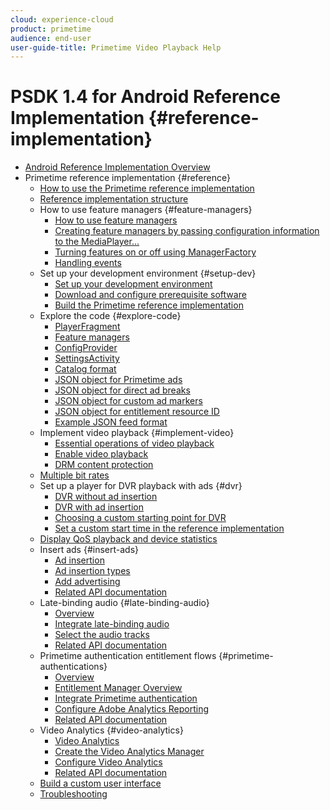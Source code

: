 ```yaml
---
cloud: experience-cloud
product: primetime
audience: end-user
user-guide-title: Primetime Video Playback Help
---
```


# PSDK 1.4 for Android Reference Implementation {#reference-implementation}

+ [Android Reference Implementation Overview](home.md)
+ Primetime reference implementation {#reference}
   + [How to use the Primetime reference implementation](ref-implementation/how-to-use-ref-player.md)
   + [Reference implementation structure](ref-implementation/ref-player-structure.md)
   + How to use feature managers {#feature-managers}
      + [How to use feature managers](ref-implementation/using-feature-managers/how-to-use-feature-managers.md)
      + [Creating feature managers by passing configuration information to the MediaPlayer...](ref-implementation/using-feature-managers/creating-feature-managers.md)
      + [Turning features on or off using ManagerFactory](ref-implementation/using-feature-managers/turning-features-on-off.md)
      + [Handling events](ref-implementation/using-feature-managers/handling-events.md)
   + Set up your development environment {#setup-dev}
      + [Set up your development environment](set-up-dev-environment/set-up-dev-environment-overview.md)
      + [Download and configure prerequisite software](set-up-dev-environment/download-prereqs-android.md)
      + [Build the Primetime reference implementation](set-up-dev-environment/install-the-ref-player-project.md)
   + Explore the code {#explore-code}
      + [PlayerFragment](set-up-dev-environment/exploring-code/player-fragment.md)
      + [Feature managers](set-up-dev-environment/exploring-code/about-psdk-feature-managers.md)
      + [ConfigProvider](set-up-dev-environment/exploring-code/config-provider.md)
      + [SettingsActivity](set-up-dev-environment/exploring-code/settings-activity.md)
      + [Catalog format](set-up-dev-environment/exploring-code/catalog-format.md)
      + [JSON object for Primetime ads](set-up-dev-environment/exploring-code/json-pt-ads.md)
      + [JSON object for direct ad breaks](set-up-dev-environment/exploring-code/json-direct-ad-breaks.md)
      + [JSON object for custom ad markers](set-up-dev-environment/exploring-code/json-custom-ad-markers.md)
      + [JSON object for entitlement resource ID](set-up-dev-environment/exploring-code/json-entitlement-resource-id.md)
      + [Example JSON feed format](set-up-dev-environment/exploring-code/example-json-feed-format.md)
   + Implement video playback {#implement-video}
      + [Essential operations of video playback](implement-video-playback/video-playback.md)
      + [Enable video playback](implement-video-playback/enable-video-playback.md)
      + [DRM content protection](implement-video-playback/content-protection.md)
   + [Multiple bit rates](implement-video-playback/mbr.md)
   + Set up a player for DVR playback with ads {#dvr}
     + [DVR without ad insertion](implement-video-playback/dvr/dvr-without-ad-insertion.md)
     + [DVR with ad insertion](implement-video-playback/dvr/dvr-with-ad-insertion.md)
     + [Choosing a custom starting point for DVR](implement-video-playback/dvr/dvr-custom-start-point.md)
     + [Set a custom start time in the reference implementation](implement-video-playback/dvr/set-custom-start-time-dvr.md)
   + [Display QoS playback and device statistics](implement-video-playback/qos-statistics.md)
   + Insert ads {#insert-ads}
     + [Ad insertion](insert-ads/ad-insertion.md)
     + [Ad insertion types](insert-ads/ad-insertion-types.md)
     + [Add advertising](insert-ads/add-advertising.md)
     + [Related API documentation](insert-ads/aps-callbacks-ad-insertion.md)
   + Late-binding audio {#late-binding-audio}
     + [Overview](late-binding-audio/late-binding-audio-overview.md)
     + [Integrate late-binding audio](late-binding-audio/aa-enable.md)
     + [Select the audio tracks](late-binding-audio/select-audio-tracks.md)
     + [Related API documentation](late-binding-audio/aa-api-callbacks.md)
   + Primetime authentication entitlement flows {#primetime-authentications}
     + [Overview](paytvpass-entitlement/paytvpass-entitlement-overview.md)
     + [Entitlement Manager Overview](paytvpass-entitlement/entitlement-overvivew.md)
     + [Integrate Primetime authentication](paytvpass-entitlement/integrate-pass.md)
     + [Configure Adobe Analytics Reporting](paytvpass-entitlement/pass-analytics-setup.md)
     + [Related API documentation](paytvpass-entitlement/pass-apis-callbacks.md)
   + Video Analytics {#video-analytics}
     + [Video Analytics](video-analytics/video-analytics-overview.md)
     + [Create the Video Analytics Manager](video-analytics/create-video-analytics-manager.md)
     + [Configure Video Analytics](video-analytics/configure-video-analytics-manager.md)
     + [Related API documentation](video-analytics/va-apis-callbacks.md)
   + [Build a custom user interface](build-custom-ui.md)
   + [Troubleshooting](troubleshooting.md)
